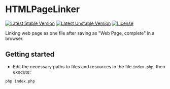 HTMLPageLinker
==============
[![Latest Stable Version](https://poser.pugx.org/earthperson/htmlpagelinker/v/stable.svg)](https://packagist.org/packages/earthperson/htmlpagelinker) [![Latest Unstable Version](https://poser.pugx.org/earthperson/htmlpagelinker/v/unstable.svg)](https://packagist.org/packages/earthperson/htmlpagelinker) [![License](https://poser.pugx.org/earthperson/htmlpagelinker/license.svg)](https://packagist.org/packages/earthperson/htmlpagelinker)

Linking web page as one file after saving as "Web Page, complete" in a browser.

## Getting started
* Edit the necessary paths to files and resources in the file `index.php`, then execute:
```Shell
php index.php
```

